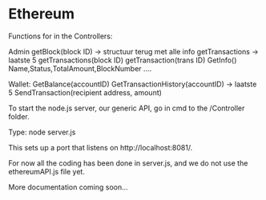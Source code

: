 # Ethereum

Functions for in the Controllers:

Admin
	getBlock(block ID) -> structuur terug met alle info
	getTransactions -> laatste 5
	getTransactions(block ID)
	getTransaction(trans ID)
	GetInfo()
		Name,Status,TotalAmount,BlockNumber ....

Wallet:	
	GetBalance(accountID)
	GetTransactionHistory(accountID) -> laatste 5
	SendTransaction(recipient address, amount)
	
	




To start the node.js server, our generic API, go in cmd to the /Controller folder.

Type: node server.js

This sets up a port that listens on http://localhost:8081/.

For now all the coding has been done in server.js, and we do not use the ethereumAPI.js file yet.

More documentation coming soon...
